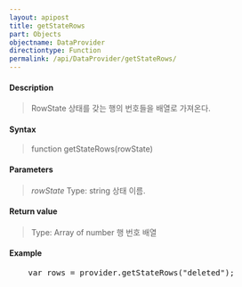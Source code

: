 ```yaml
---
layout: apipost
title: getStateRows
part: Objects
objectname: DataProvider
directiontype: Function
permalink: /api/DataProvider/getStateRows/
---
```



#### Description

> RowState 상태를 갖는 행의 번호들을 배열로 가져온다.

#### Syntax

> function getStateRows(rowState)

#### Parameters

> *rowState*
> Type: string
> 상태 이름.

#### Return value

> Type: Array of number
> 행 번호 배열

#### Example

<pre class="prettyprint">
    var rows = provider.getStateRows("deleted");
</pre>


